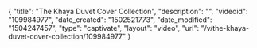 {
    "title": "The Khaya Duvet Cover Collection",
    "description": "",
    "videoid": "109984977",
    "date_created": "1502521773",
    "date_modified": "1504247457",
    "type": "captivate",
    "layout": "video",
    "url": "\/v\/the-khaya-duvet-cover-collection\/109984977"
}